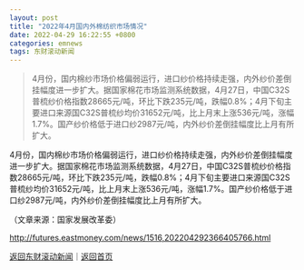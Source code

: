 ```yaml
---
layout: post
title: "2022年4月国内外棉纺织市场情况"
date: 2022-04-29 16:22:55 +0800
categories: emnews
tags: 东财滚动新闻
---
```

> 4月份，国内棉纱市场价格偏弱运行，进口纱价格持续走强，内外纱价差倒挂幅度进一步扩大。据国家棉花市场监测系统数据，4月27日，中国C32S普梳纱价格指数28665元/吨，环比下跌235元/吨，跌幅0.8%；4月下旬主要进口来源国C32S普梳纱均价31652元/吨，比上月末上涨536元/吨，涨幅1.7%。国产纱价格低于进口纱2987元/吨，内外纱价差倒挂幅度比上月有所扩大。

<p>4月份，国内棉纱市场价格偏弱运行，进口纱价格持续走强，内外纱价差倒挂幅度进一步扩大。据国家棉花市场监测系统数据，4月27日，中国C32S普梳纱价格指数28665元/吨，环比下跌235元/吨，跌幅0.8%；4月下旬主要进口来源国C32S普梳纱均价31652元/吨，比上月末上涨536元/吨，涨幅1.7%。国产纱价格低于进口纱2987元/吨，内外纱价差倒挂幅度比上月有所扩大。 </p><p class="em_media">（文章来源：国家发展改革委）</p>

<http://futures.eastmoney.com/news/1516,202204292366405766.html>

[返回东财滚动新闻](//finews.withounder.com/emnews/)｜[返回首页](//finews.withounder.com/)